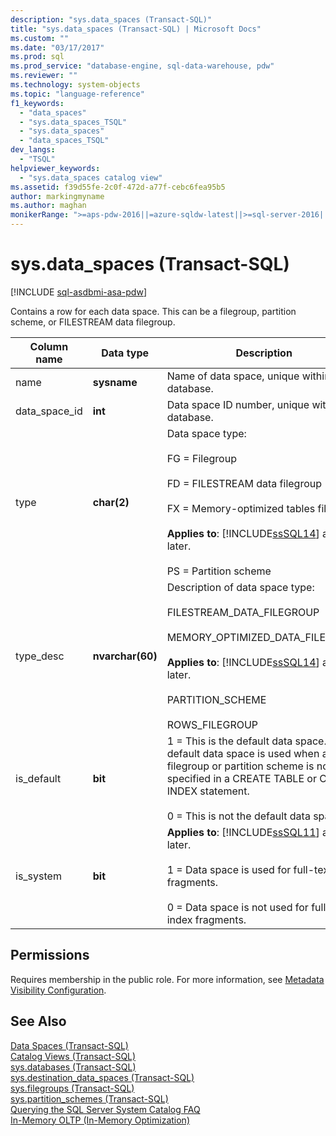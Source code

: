 ```yaml
---
description: "sys.data_spaces (Transact-SQL)"
title: "sys.data_spaces (Transact-SQL) | Microsoft Docs"
ms.custom: ""
ms.date: "03/17/2017"
ms.prod: sql
ms.prod_service: "database-engine, sql-data-warehouse, pdw"
ms.reviewer: ""
ms.technology: system-objects
ms.topic: "language-reference"
f1_keywords: 
  - "data_spaces"
  - "sys.data_spaces_TSQL"
  - "sys.data_spaces"
  - "data_spaces_TSQL"
dev_langs: 
  - "TSQL"
helpviewer_keywords: 
  - "sys.data_spaces catalog view"
ms.assetid: f39d55fe-2c0f-472d-a77f-cebc6fea95b5
author: markingmyname
ms.author: maghan
monikerRange: ">=aps-pdw-2016||=azure-sqldw-latest||>=sql-server-2016||=sqlallproducts-allversions||>=sql-server-linux-2017||=azuresqldb-mi-current"
---
```

# sys.data_spaces (Transact-SQL)
[!INCLUDE [sql-asdbmi-asa-pdw](../../includes/applies-to-version/sql-asdbmi-asa-pdw.md)]

  Contains a row for each data space. This can be a filegroup, partition scheme, or FILESTREAM data filegroup.  
  
|Column name|Data type|Description|  
|-----------------|---------------|-----------------|  
|name|**sysname**|Name of data space, unique within the database.|  
|data_space_id|**int**|Data space ID number, unique within the database.|  
|type|**char(2)**|Data space type:<br /><br /> FG = Filegroup<br /><br /> FD = FILESTREAM data filegroup<br /><br /> FX = Memory-optimized tables filegroup<br /><br /> **Applies to**: [!INCLUDE[ssSQL14](../../includes/sssql14-md.md)] and later.<br /><br /> PS = Partition scheme|  
|type_desc|**nvarchar(60)**|Description of data space type:<br /><br /> FILESTREAM_DATA_FILEGROUP<br /><br /> MEMORY_OPTIMIZED_DATA_FILEGROUP<br /><br /> **Applies to**: [!INCLUDE[ssSQL14](../../includes/sssql14-md.md)] and later.<br /><br /> PARTITION_SCHEME<br /><br /> ROWS_FILEGROUP|  
|is_default|**bit**|1 = This is the default data space. The default data space is used when a filegroup or partition scheme is not specified in a CREATE TABLE or CREATE INDEX statement.<br /><br /> 0 = This is not the default data space.|  
|is_system|**bit**|**Applies to**: [!INCLUDE[ssSQL11](../../includes/sssql11-md.md)] and later.<br /><br /> 1 = Data space is used for full-text index fragments.<br /><br /> 0 = Data space is not used for full-text index fragments.|  
  
## Permissions  
 Requires membership in the public role. For more information, see [Metadata Visibility Configuration](../../relational-databases/security/metadata-visibility-configuration.md).  
  
## See Also  
 [Data Spaces &#40;Transact-SQL&#41;](../../relational-databases/system-catalog-views/data-spaces-transact-sql.md)   
 [Catalog Views &#40;Transact-SQL&#41;](../../relational-databases/system-catalog-views/catalog-views-transact-sql.md)   
 [sys.databases &#40;Transact-SQL&#41;](../../relational-databases/system-catalog-views/sys-databases-transact-sql.md)   
 [sys.destination_data_spaces &#40;Transact-SQL&#41;](../../relational-databases/system-catalog-views/sys-destination-data-spaces-transact-sql.md)   
 [sys.filegroups &#40;Transact-SQL&#41;](../../relational-databases/system-catalog-views/sys-filegroups-transact-sql.md)   
 [sys.partition_schemes &#40;Transact-SQL&#41;](../../relational-databases/system-catalog-views/sys-partition-schemes-transact-sql.md)   
 [Querying the SQL Server System Catalog FAQ](../../relational-databases/system-catalog-views/querying-the-sql-server-system-catalog-faq.md)   
 [In-Memory OLTP &#40;In-Memory Optimization&#41;](../../relational-databases/in-memory-oltp/in-memory-oltp-in-memory-optimization.md)  
  
  
